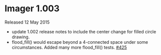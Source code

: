 # Imager 1.003

Released 12 May 2015

- update 1.002 release notes to include the center change for filled circle drawing. 
- flood_fill() would escape beyond a 4-connected space under some circumstances. Added many more flood_fill() tests. [#425](https://github.com/tonycoz/imager/issues/425)